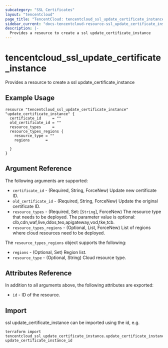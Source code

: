 ```yaml
---
subcategory: "SSL Certificates"
layout: "tencentcloud"
page_title: "TencentCloud: tencentcloud_ssl_update_certificate_instance"
sidebar_current: "docs-tencentcloud-resource-ssl_update_certificate_instance"
description: |-
  Provides a resource to create a ssl update_certificate_instance
---
```


# tencentcloud_ssl_update_certificate_instance

Provides a resource to create a ssl update_certificate_instance

## Example Usage

```hcl
resource "tencentcloud_ssl_update_certificate_instance" "update_certificate_instance" {
  certificate_id     = ""
  old_certificate_id = ""
  resource_types     =
  resource_types_regions {
    resource_type = ""
    regions       =

  }
}
```

## Argument Reference

The following arguments are supported:

* `certificate_id` - (Required, String, ForceNew) Update new certificate ID.
* `old_certificate_id` - (Required, String, ForceNew) Update the original certificate ID.
* `resource_types` - (Required, Set: [`String`], ForceNew) The resource type that needs to be deployed. The parameter value is optional: clb,cdn,waf,live,ddos,teo,apigateway,vod,tke,tcb.
* `resource_types_regions` - (Optional, List, ForceNew) List of regions where cloud resources need to be deployed.

The `resource_types_regions` object supports the following:

* `regions` - (Optional, Set) Region list.
* `resource_type` - (Optional, String) Cloud resource type.

## Attributes Reference

In addition to all arguments above, the following attributes are exported:

* `id` - ID of the resource.



## Import

ssl update_certificate_instance can be imported using the id, e.g.

```
terraform import tencentcloud_ssl_update_certificate_instance.update_certificate_instance update_certificate_instance_id
```

